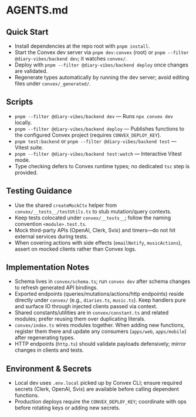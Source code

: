 # AGENTS.md

## Quick Start
- Install dependencies at the repo root with `pnpm install`.
- Start the Convex dev server via `pnpm dev:convex` (root) or `pnpm --filter @diary-vibes/backend dev`; it watches `convex/`.
- Deploy with `pnpm --filter @diary-vibes/backend deploy` once changes are validated.
- Regenerate types automatically by running the dev server; avoid editing files under `convex/_generated/`.

## Scripts
- `pnpm --filter @diary-vibes/backend dev` — Runs `npx convex dev` locally.
- `pnpm --filter @diary-vibes/backend deploy` — Publishes functions to the configured Convex project (requires `CONVEX_DEPLOY_KEY`).
- `pnpm test:backend` or `pnpm --filter @diary-vibes/backend test` — Vitest suite.
- `pnpm --filter @diary-vibes/backend test:watch` — Interactive Vitest mode.
- Type checking defers to Convex runtime types; no dedicated `tsc` step is provided.

## Testing Guidance
- Use the shared `createMockCtx` helper from `convex/__tests__/testUtils.ts` to stub mutation/query contexts.
- Keep tests colocated under `convex/__tests__`; follow the naming convention `<module>.test.ts`.
- Mock third-party APIs (OpenAI, Clerk, Svix) and timers—do not hit external services during tests.
- When covering actions with side effects (`emailNotify`, `musicActions`), assert on mocked clients rather than Convex logs.

## Implementation Notes
- Schema lives in `convex/schema.ts`; run `convex dev` after schema changes to refresh generated API bindings.
- Exported endpoints (queries/mutations/actions/http endpoints) reside directly under `convex/` (e.g., `diaries.ts`, `music.ts`). Keep handlers pure and surface IO through injected clients passed via context.
- Shared constants/utilities are in `convex/constant.ts` and related modules; prefer reusing them over duplicating literals.
- `convex/index.ts` wires modules together. When adding new functions, register them there and update any consumers (`apps/web`, `apps/mobile`) after regenerating types.
- HTTP endpoints (`http.ts`) should validate payloads defensively; mirror changes in clients and tests.

## Environment & Secrets
- Local dev uses `.env.local` picked up by Convex CLI; ensure required secrets (Clerk, OpenAI, Svix) are available before calling dependent functions.
- Production deploys require the `CONVEX_DEPLOY_KEY`; coordinate with ops before rotating keys or adding new secrets.
